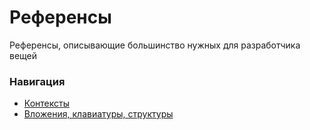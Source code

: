 # Референсы

Референсы, описывающие большинство
нужных для разработчика вещей

### Навигация

* [Контексты](contexts/README.md)
* [Вложения, клавиатуры, структуры](common/README.md)
